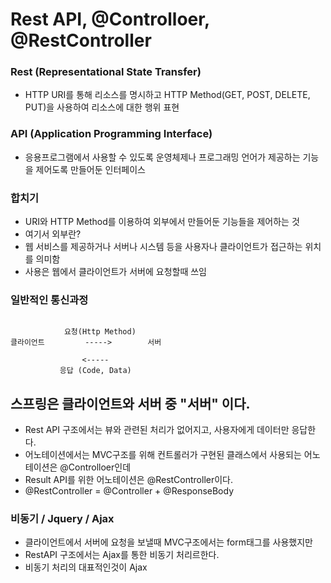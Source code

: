 # Rest API, @Controlloer, @RestController

### Rest (Representational State Transfer)
- HTTP URI를 통해 리소스를 명시하고 HTTP Method(GET, POST, DELETE, PUT)을 사용하여 리소스에 대한 행위 표현

### API (Application Programming Interface)
- 응용프로그램에서 사용할 수 있도록 운영체제나 프로그래밍 언어가 제공하는 기능을 제어도록 만들어둔 인터페이스


### 합치기
- URI와 HTTP Method를 이용하여 외부에서 만들어둔 기능들을 제어하는 것
- 여기서 외부란?
- 웹 서비스를 제공하거나 서버나 시스템 등을 사용자나 클라이언트가 접근하는 위치를 의미함
- 사용은 웹에서 클라이언트가 서버에 요청할때 쓰임

### 일반적인 통신과정
```
            
            요청(Http Method)
클라이언트         ----->        서버

                <-----
           응답 (Code, Data)
```


## 스프링은 클라이언트와 서버 중 "서버" 이다.
- Rest API 구조에서는 뷰와 관련된 처리가 없어지고, 사용자에게 데이터만 응답한다.
- 어노테이션에서는 MVC구조를 위해 컨트롤러가 구현된 클래스에서 사용되는 어노테이션은 @Controlloer인데
- Result API를 위한 어노테이션은 @RestController이다.
- @RestController = @Controller + @ResponseBody


### 비동기 / Jquery / Ajax
- 클라이언트에서 서버에 요청을 보낼때 MVC구조에서는 form태그를 사용했지만
- RestAPI 구조에서는 Ajax를 통한 비동기 처리르한다.
- 비동기 처리의 대표적인것이 Ajax


